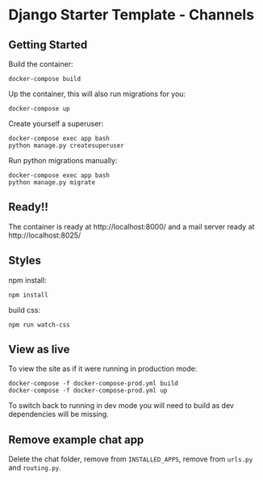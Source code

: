 # Django Starter Template - Channels

## Getting Started

Build the container:

    docker-compose build

Up the container, this will also run migrations for you:

    docker-compose up

Create yourself a superuser:

    docker-compose exec app bash
    python manage.py createsuperuser


Run python migrations manually:

    docker-compose exec app bash
    python manage.py migrate

## Ready!!

The container is ready at http://localhost:8000/ and a mail server ready at http://localhost:8025/

## Styles

npm install:

    npm install

build css:

    npm run watch-css

## View as live

To view the site as if it were running in production mode:

    docker-compose -f docker-compose-prod.yml build
    docker-compose -f docker-compose-prod.yml up

To switch back to running in dev mode you will need to build as dev dependencies will be missing.

## Remove example chat app

Delete the chat folder, remove from ``INSTALLED_APPS``, remove from ``urls.py`` and ``routing.py``.
